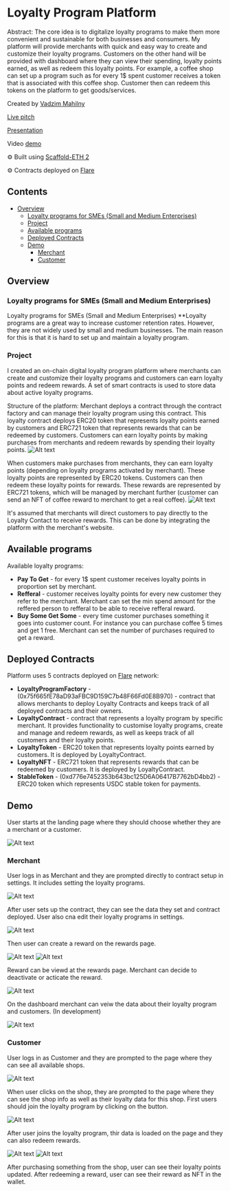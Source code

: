 # Loyalty Program Platform

Abstract: The core idea is to digitalize loyalty programs to make them more convenient and sustainable for both businesses and consumers. My platform will provide merchants with quick and easy way to create and customize their loyalty programs. Customers on the other hand will be provided with dashboard where they can view their spending, loyalty points earned, as well as redeem this loyalty points. For example, a coffee shop can set up a program such as for every 1$ spent customer receives a token that is associated with this coffee shop. Customer then can redeem this tokens on the platform to get goods/services.

Created by [Vadzim Mahilny](https://www.linkedin.com/in/vadzim-mahilny/)

[Live pitch](https://drive.google.com/file/d/1WFA_-svAwhzqWvVxQ6fx5rB8-jTgRdqE/view?usp=sharing)

[Presentation](https://www.canva.com/design/DAFyqBDy-Sw/GlzFLGKq6cbgrHBwpnJOJA/edit?utm_content=DAFyqBDy-Sw&utm_campaign=designshare&utm_medium=link2&utm_source=sharebutton)

Video [demo](https://drive.google.com/file/d/1g5tJsOYd4R0-0TINwypTByCozN1Y8T9T/view?usp=sharing)

⚙️ Built using [Scaffold-ETH 2](https://scaffoldeth.io/)

⚙️ Contracts deployed on [Flare](https://flare.network/)

## Contents

- [Overview](#overview)
  - [Loyalty programs for SMEs (Small and Medium Enterprises)](#loyalty-programs-for-smes-small-and-medium-enterprises)
  - [Project](#project)
  - [Available programs](#available-programs)
  - [Deployed Contracts](#deployed-contracts)
  - [Demo](#demo)
    - [Merchant](#merchant)
    - [Customer](#customer)

## Overview

### Loyalty programs for SMEs (Small and Medium Enterprises)
Loyalty programs for SMEs (Small and Medium Enterprises)
**Loyalty programs are a great way to increase customer retention rates. However, they are not widely used by small and medium businesses. The main reason for this is that it is hard to set up and maintain a loyalty program.

### Project

I created an on-chain digital loyalty program platform where merchants can create and customize their loyalty programs and customers can earn loyalty points and redeem rewards. A set of smart contracts is used to store data about active loyalty programs.

Structure of the platform:
Merchant deploys a contract through the contract factory and can manage their loyalty program using this contract. This loyalty contract deploys ERC20 token that represents loyalty points earned by customers and ERC721 token that represents rewards that can be redeemed by customers. Customers can earn loyalty points by making purchases from merchants and redeem rewards by spending their loyalty points.
![Alt text](<ETHLondon-Merchant Flow.png>)

When customers make purchases from merchants, they can earn loyalty points (depending on loyalty programs activated by merchant). These loyalty points are represented by ERC20 tokens. Customers can then redeem these loyalty points for rewards. These rewards are represented by ERC721 tokens, which will be managed by merchant further (customer can send an NFT of coffee reward to merchant to get a real coffee).
![Alt text](<ETHLondon-Customer Flow.png>)

It's assumed that merchants will direct customers to pay directly to the Loyalty Contact to receive rewards. This can be done by integrating the platform with the merchant's website. 

## Available programs

Available loyalty programs:
- **Pay To Get** - for every 1$ spent customer receives loyalty points in proportion set by merchant.
- **Refferal** - customer receives loyalty points for every new customer they refer to the merchant. Merchant can set the min spend amount for the reffered person to refferal to be able to receive refferal reward.
- **Buy Some Get Some** - every time customer purchases something it goes into customer count. For instance you can purchase coffee 5 times and get 1 free. Merchant can set the number of purchases required to get a reward.

## Deployed Contracts

Platform uses 5 contracts deployed on [Flare](https://flare.network/) network:
- **LoyaltyProgramFactory** - (0x75f665fE78aD93aFBC9D159C7b48F66Fd0E8B970) - contract that allows merchants to deploy Loyalty Contracts and keeps track of all deployed contracts and their owners.
- **LoyaltyContract** - contract that represents a loyalty program by specific merchant. It provides functionality to customise loyalty programs, create and manage and redeem rewards, as well as keeps track of all customers and their loyalty points.
- **LoyaltyToken** - ERC20 token that represents loyalty points earned by customers. It is deployed by LoyaltyContract.
- **LoyaltyNFT** - ERC721 token that represents rewards that can be redeemed by customers. It is deployed by LoyaltyContract.
- **StableToken** - (0xd776e7452353b643bc125D6A06417B7762bD4bb2) -  ERC20 token which represents USDC stable token for payments.

## Demo

User starts at the landing page where they should choose whether they are a merchant or a customer.

![Alt text](<Screenshot 2023-10-29 at 04.43.18.png>)

### Merchant
User logs in as Merchant and they are prompted directly to contract setup in settings. It includes setting the loyalty programs.

![Alt text](<Screenshot 2023-10-29 at 04.47.44.png>)

After user sets up the contract, they can see the data they set and contract deployed. User also cna edit their loyalty programs in settings.

![Alt text](<Screenshot 2023-10-29 at 04.51.02.png>)

Then user can create a reward on the rewards page.

![Alt text](<Screenshot 2023-10-29 at 04.53.20.png>)
![Alt text](<Screenshot 2023-10-29 at 04.53.55.png>)

Reward can be viewd at the rewards page. Merchant can decide to deactivate or acticate the reward.

![Alt text](<Screenshot 2023-10-29 at 04.55.43.png>)

On the dashboard merchant can veiw the data about their loyalty program and customers. (In development)

![Alt text](<Screenshot 2023-10-29 at 04.56.31.png>)

### Customer

User logs in as Customer and they are prompted to the page where they can see all available shops.

![Alt text](<Screenshot 2023-10-29 at 04.58.14.png>)

When user clicks on the shop, they are prompted to the page where they can see the shop info as well as their loyalty data for this shop. First users should join the loyalty program by clicking on the button.

![Alt text](<Screenshot 2023-10-29 at 05.00.14.png>)

After user joins the loyalty program, thir data is loaded on the page and they can also redeem rewards.

![Alt text](<Screenshot 2023-10-29 at 05.02.27.png>)
![Alt text](<Screenshot 2023-10-29 at 05.02.53.png>)

After purchasing something from the shop, user can see their loyalty points updated. After redeeming a reward, user can see their reward as NFT in the wallet.
